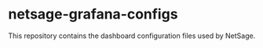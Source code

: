 # netsage-grafana-configs

This repository contains the dashboard configuration files used by NetSage. 


